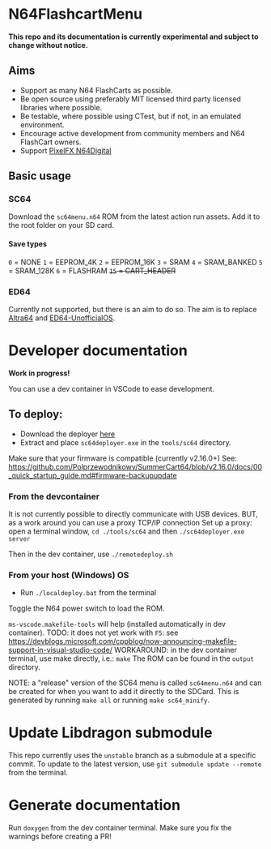 # N64FlashcartMenu
**This repo and its documentation is currently experimental and subject to change without notice.**

## Aims
* Support as many N64 FlashCarts as possible.
* Be open source using preferably MIT licensed third party licensed libraries where possible.
* Be testable, where possible using CTest, but if not, in an emulated environment.
* Encourage active development from community members and N64 FlashCart owners.
* Support [PixelFX N64Digital](https://gitlab.com/pixelfx-public/n64-game-id)


## Basic usage

### SC64
Download the `sc64menu.n64` ROM from the latest action run assets.
Add it to the root folder on your SD card.


#### Save types
`0` = NONE
`1` = EEPROM_4K
`2` = EEPROM_16K
`3` = SRAM
`4` = SRAM_BANKED
`5` = SRAM_128K
`6` = FLASHRAM
~~`15` = CART_HEADER~~


### ED64
Currently not supported, but there is an aim to do so.
The aim is to replace [Altra64](https://github.com/networkfusion/altra64) and [ED64-UnofficialOS](https://github.com/n64-tools/ED64-UnofficialOS-binaries).


# Developer documentation
**Work in progress!**

You can use a dev container in VSCode to ease development.


## To deploy:

* Download the deployer [here](https://github.com/Polprzewodnikowy/SummerCart64/releases/download/v2.16.0/sc64-deployer-windows-v2.16.0.zip)
* Extract and place `sc64deployer.exe` in the `tools/sc64` directory.

Make sure that your firmware is compatible (currently v2.16.0+)
See: https://github.com/Polprzewodnikowy/SummerCart64/blob/v2.16.0/docs/00_quick_startup_guide.md#firmware-backupupdate



### From the devcontainer
It is not currently possible to directly communicate with USB devices.
BUT, as a work around you can use a proxy TCP/IP connection
Set up a proxy: open a terminal window, `cd ./tools/sc64` and then `./sc64deployer.exe server`

Then in the dev container, use `./remotedeploy.sh`


### From your host (Windows) OS

* Run `./localdeploy.bat` from the terminal


Toggle the N64 power switch to load the ROM.

`ms-vscode.makefile-tools` will help (installed automatically in dev container).
TODO: it does not yet work with `F5`: see https://devblogs.microsoft.com/cppblog/now-announcing-makefile-support-in-visual-studio-code/
WORKAROUND: in the dev container terminal, use make directly, i.e.: `make`
The ROM can be found in the `output` directory.

NOTE: a "release" version of the SC64 menu is called `sc64menu.n64` and can be created for when you want to add it directly to the SDCard. This is generated by running `make all` or running `make sc64_minify`.

# Update Libdragon submodule
This repo currently uses the `unstable` branch as a submodule at a specific commit.
To update to the latest version, use `git submodule update --remote ` from the terminal.

# Generate documentation
Run `doxygen` from the dev container terminal.
Make sure you fix the warnings before creating a PR!
